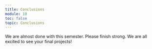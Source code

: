 ```yaml
---
title: Conclusions
module: 10
toc: false
topic: Conclusions
---
```


We are almost done with this semester. Please finish strong. We are all excited to see your final projects!

